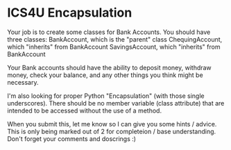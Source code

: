 # ICS4U Encapsulation

Your job is to create some classes for Bank Accounts.
You should have three classes:
BankAccount, which is the "parent" class
ChequingAccount, which "inherits" from BankAccount
SavingsAccount, which "inherits" from BankAccount

Your Bank accounts should have the ability to deposit money, withdraw money, check your balance, and any other things you think might be necessary.

I'm also looking for proper Python "Encapsulation" (with those single underscores). There should be no member variable (class attribute) that are intended to be accessed without the use of a method.

When you submit this, let me know so I can give you some hints / advice. This is only being marked out of 2 for completeion / base understanding.
Don't forget your comments and doscrings :)

